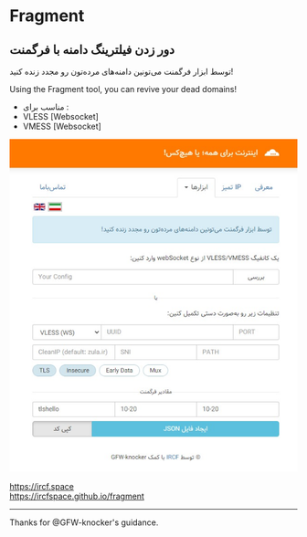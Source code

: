 # Fragment
## دور زدن فیلترینگ دامنه با فرگمنت

توسط ابزار فرگمنت می‌تونین دامنه‌های مرده‌تون رو مجدد زنده کنید!

Using the Fragment tool, you can revive your dead domains!

* مناسب برای :
* VLESS [Websocket]
* VMESS [Websocket]

![screenshot.png](screenshot.png)

https://ircf.space \
https://ircfspace.github.io/fragment

-----
Thanks for @GFW-knocker's guidance.